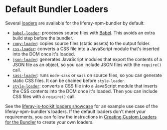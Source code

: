 # Default Bundler Loaders

Several [loaders](./understanding-bundler-loaders.md) are available for the liferay-npm-bundler by default:

-   [`babel-loader`](https://github.com/liferay/liferay-js-toolkit/tree/master/packages/liferay-npm-bundler-loader-babel-loader): processes source files with [Babel](https://babeljs.io/). This avoids an extra build step before the bundler.
-   [`copy-loader`](https://github.com/liferay/liferay-js-toolkit/tree/master/packages/liferay-npm-bundler-loader-copy-loader): copies source files (static assets) to the output folder.
-   [`css-loader`](https://github.com/liferay/liferay-js-toolkit/tree/master/packages/liferay-npm-bundler-loader-css-loader): converts a CSS file into a JavaScript module that's inserted into the DOM once it's loaded.
-   [`json-loader`](https://github.com/liferay/liferay-js-toolkit/tree/master/packages/liferay-npm-bundler-loader-json-loader): generates JavaScript modules that export the contents of a JSON file as an object, so you can include JSON files with the `require()` call.
-   [`sass-loader`](https://github.com/liferay/liferay-js-toolkit/tree/master/packages/liferay-npm-bundler-loader-sass-loader): runs `node-sass` or `sass` on source files, so you can generate static CSS files. It can be chained before `style-loader`.
-   [`style-loader`](https://github.com/liferay/liferay-js-toolkit/tree/master/packages/liferay-npm-bundler-loader-style-loader): converts a CSS file into a JavaScript module that inserts the CSS contents into the DOM once it's loaded. Then you can include CSS files with a `require()` call.

See the [liferay-js-toolkit loaders showcase](https://github.com/izaera/liferay-js-toolkit-showcase/tree/loaders) for an example use case of the liferay-npm-bundler's loaders. If the default loaders don't meet your requirements, you can follow the instructions in [Creating Custom Loaders for the Bundler](../../creating-custom-loaders-for-the-liferay-npm-bundler.md) <!-- JR: Broken link, not sure where it is supposed to redirect to. --> to create your own loaders.
